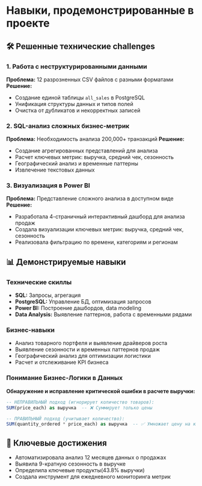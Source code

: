 # Навыки, продемонстрированные в проекте

## 🛠️ Решенные технические challenges

### 1. Работа с неструктурированными данными
**Проблема:** 12 разрозненных CSV файлов с разными форматами
**Решение:** 
- Создание единой таблицы `all_sales` в PostgreSQL
- Унификация структуры данных и типов полей
- Очистка от дубликатов и некорректных записей

### 2. SQL-анализ сложных бизнес-метрик
**Проблема:** Необходимость анализа 200,000+ транзакций
**Решение:**
- Создание агрегированных представлений для анализа
- Расчет ключевых метрик: выручка, средний чек, сезонность
- Географический анализ и временные паттерны
- Извлечение текстовых данных

### 3. Визуализация в Power BI
**Проблема:** Представление сложного анализа в доступном виде
**Решение:**
- Разработала 4-страничный интерактивный дашборд для анализа продаж
- Создала визуализации ключевых метрик: выручка, средний чек, сезонность
- Реализовала фильтрацию по времени, категориям и регионам

## 📊 Демонстрируемые навыки

### Технические скиллы
- **SQL:** Запросы, агрегация
- **PostgreSQL:** Управление БД, оптимизация запросов
- **Power BI:** Построение дашбордов, data modeling
- **Data Analysis:** Выявление паттернов, работа с временными рядами

### Бизнес-навыки
- Анализ товарного портфеля и выявление драйверов роста
- Выявление сезонности и временных паттернов продаж
- Географический анализ для оптимизации логистики
- Расчет и отслеживание KPI бизнеса

### Понимание Бизнес-Логики в Данных
**Обнаружение и исправление критической ошибки в расчете выручки:**

```sql
-- НЕПРАВИЛЬНЫЙ подход (игнорирует количество товаров):
SUM(price_each) as выручка  -- ❌ Суммирует только цены

-- ПРАВИЛЬНЫЙ подход (учитывает количество):
SUM(quantity_ordered * price_each) as выручка  -- ✅ Умножает цену на количество
```

## 🎯 Ключевые достижения
- Автоматизировала анализ 12 месяцев данных о продажах
- Выявила 9-кратную сезонность в выручке
- Определила ключевые продукты(43.8% выручки)
- Создала инструмент для ежедневного мониторинга метрик
